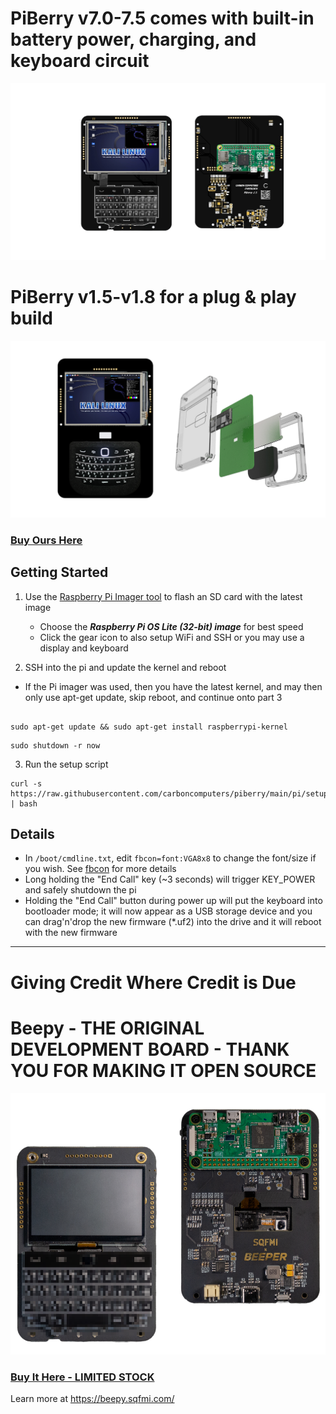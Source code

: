 # PiBerry v7.0-7.5 comes with built-in battery power, charging, and keyboard circuit
<img src="/img/PiBerry 7.5.png" />

# PiBerry v1.5-v1.8 for a plug & play build
<img src="/img/PiBerry 1.7.png" />

### [Buy Ours Here](https://carboncomputers.us)

## Getting Started

1. Use the [Raspberry Pi Imager tool](https://www.raspberrypi.com/software/) to flash an SD card with the latest image
    - Choose the ***Raspberry Pi OS Lite (32-bit) image*** for best speed
    - Click the gear icon to also setup WiFi and SSH or you may use a display and keyboard

2. SSH into the pi and update the kernel and reboot
- If the Pi imager was used, then you have the latest kernel, and may then only use apt-get update, skip reboot, and continue onto part 3
```

sudo apt-get update && sudo apt-get install raspberrypi-kernel
```
```
sudo shutdown -r now
```

3. Run the setup script
```
curl -s https://raw.githubusercontent.com/carboncomputers/piberry/main/pi/setup.sh | bash
```

## Details
- In ```/boot/cmdline.txt```, edit ```fbcon=font:VGA8x8``` to change the font/size if you wish. See [fbcon](https://www.kernel.org/doc/Documentation/fb/fbcon.txt) for more details
- Long holding the "End Call" key (~3 seconds) will trigger KEY_POWER and safely shutdown the pi
- Holding the "End Call" button during power up will put the keyboard into bootloader mode; it will now appear as a USB storage device and you can drag'n'drop the new firmware (\*.uf2) into the drive and it will reboot with the new firmware


------------------------------------------------------------------------------------------------------------

# Giving Credit Where Credit is Due

# Beepy - THE ORIGINAL DEVELOPMENT BOARD - THANK YOU FOR MAKING IT OPEN SOURCE

<img src="/img/beepy-header.png" />

### [Buy It Here - LIMITED STOCK](https://forms.gle/Q3NCLSjDZwcURxrs8)

Learn more at <a href="https://beepy.sqfmi.com/" target="_blank" rel="noopener noreferrer">https://beepy.sqfmi.com/</a>
